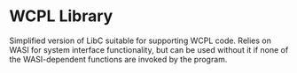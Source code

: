 WCPL Library
============

Simplified version of LibC suitable for supporting WCPL code.
Relies on WASI for system interface functionality, but can
be used without it if none of the WASI-dependent functions 
are invoked by the program.





